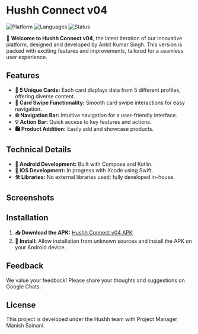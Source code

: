 # Hushh Connect v04

![Platform](https://img.shields.io/badge/platform-Android%20%7C%20iOS-blue) ![Languages](https://img.shields.io/badge/languages-Kotlin%20%7C%20Swift-orange) ![Status](https://img.shields.io/badge/status-Under%20Development-yellowgreen)

🌟 **Welcome to Hushh Connect v04**, the latest iteration of our innovative platform, designed and developed by Ankit Kumar Singh. This version is packed with exciting features and improvements, tailored for a seamless user experience.

## Features

- **🌟 5 Unique Cards:** Each card displays data from 5 different profiles, offering diverse content.
- **📝 Card Swipe Functionality:** Smooth card swipe interactions for easy navigation.
- **🌐 Navigation Bar:** Intuitive navigation for a user-friendly interface.
- **💡 Action Bar:** Quick access to key features and actions.
- **🛍️ Product Addition:** Easily add and showcase products.

## Technical Details

- **📱 Android Development:** Built with Compose and Kotlin.
- **🍎 iOS Development:** In progress with Xcode using Swift.
- **🛠️ Libraries:** No external libraries used; fully developed in-house.

## Screenshots

<!-- Add screenshots of the app here -->

## Installation

1. **📥 Download the APK:** [Hushh Connect v04 APK](https://drive.google.com/file/d/16H6E7dewMYooUoJf1i3oLkfj41wNxDxd/view?usp=sharing)
2. **📲 Install:** Allow installation from unknown sources and install the APK on your Android device.

## Feedback

We value your feedback! Please share your thoughts and suggestions on Google Chats.

## License

This project is developed under the Hushh team with Project Manager Manish Sainani.

